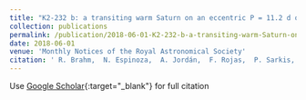 ```yaml
---
title: "K2-232 b: a transiting warm Saturn on an eccentric P = 11.2 d orbit around a V = 9.9 star"
collection: publications
permalink: /publication/2018-06-01-K2-232-b-a-transiting-warm-Saturn-on-an-eccentric-P-112-d-orbit-around-a-V-99-star
date: 2018-06-01
venue: 'Monthly Notices of the Royal Astronomical Society'
citation: ' R. Brahm,  N. Espinoza,  A. Jordán,  F. Rojas,  P. Sarkis,  M. Díaz,  M. Rabus,  H. Drass,  R. Lachaume,  M. Soto,  J. Jenkins,  M. Jones,  Th Henning,  B. Pantoja,  M. Vučković, &quot;K2-232 b: a transiting warm Saturn on an eccentric P = 11.2 d orbit around a V = 9.9 star.&quot; Monthly Notices of the Royal Astronomical Society, 2018.'
---
```

Use [Google Scholar](https://scholar.google.com/scholar?q=K2+232+b:+a+transiting+warm+Saturn+on+an+eccentric+P+=+11.2+d+orbit+around+a+V+=+9.9+star){:target="_blank"} for full citation